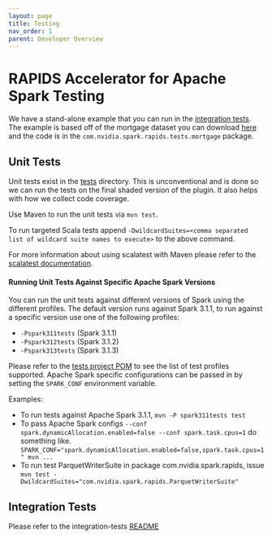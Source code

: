 ```yaml
---
layout: page
title: Testing
nav_order: 1
parent: Developer Overview
---
```

# RAPIDS Accelerator for Apache Spark Testing

We have a stand-alone example that you can run in the [integration tests](../integration_tests).
The example is based off of the mortgage dataset you can download
[here](http://www.fanniemae.com/portal/funding-the-market/data/loan-performance-data.html)
and the code is in the `com.nvidia.spark.rapids.tests.mortgage` package.

## Unit Tests

Unit tests exist in the [tests]() directory. This is unconventional and is done so we can run the 
tests on the final shaded version of the plugin. It also helps with how we collect code coverage. 

Use Maven to run the unit tests via `mvn test`.

To run targeted Scala tests append `-DwildcardSuites=<comma separated list of wildcard suite
 names to execute>` to the above command. 
 
For more information about using scalatest with Maven please refer to the
[scalatest documentation](https://www.scalatest.org/user_guide/using_the_scalatest_maven_plugin).
    
#### Running Unit Tests Against Specific Apache Spark Versions
You can run the unit tests against different versions of Spark using the different profiles. The
default version runs against Spark 3.1.1, to run against a specific version use one of the following
profiles:
   - `-Pspark311tests` (Spark 3.1.1)
   - `-Pspark312tests` (Spark 3.1.2)
   - `-Pspark313tests` (Spark 3.1.3)

Please refer to the [tests project POM](pom.xml) to see the list of test profiles supported.
Apache Spark specific configurations can be passed in by setting the `SPARK_CONF` environment
variable.

Examples: 
- To run tests against Apache Spark 3.1.1, 
 `mvn -P spark311tests test` 
- To pass Apache Spark configs `--conf spark.dynamicAllocation.enabled=false --conf spark.task.cpus=1` do something like.
 `SPARK_CONF="spark.dynamicAllocation.enabled=false,spark.task.cpus=1" mvn ...`
- To run test ParquetWriterSuite in package com.nvidia.spark.rapids, issue `mvn test -DwildcardSuites="com.nvidia.spark.rapids.ParquetWriterSuite"`

## Integration Tests

Please refer to the integration-tests [README](../integration_tests/README.md)
